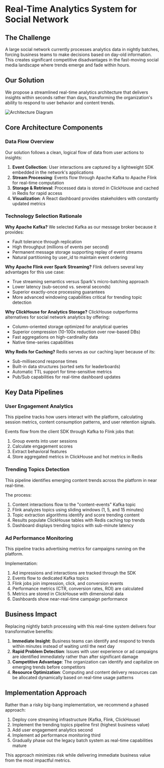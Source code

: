 # Real-Time Analytics System for Social Network

## The Challenge
A large social network currently processes analytics data in nightly batches, forcing business teams to make decisions based on day-old information. This creates significant competitive disadvantages in the fast-moving social media landscape where trends emerge and fade within hours.

## Our Solution
We propose a streamlined real-time analytics architecture that delivers insights within seconds rather than days, transforming the organization's ability to respond to user behavior and content trends.

![Architecture Diagram](https://i.imgur.com/XKQBcCW.png)

## Core Architecture Components

### Data Flow Overview
Our solution follows a clean, logical flow of data from user actions to insights:

1. **Event Collection**: User interactions are captured by a lightweight SDK embedded in the network's applications
2. **Stream Processing**: Events flow through Apache Kafka to Apache Flink for real-time computation
3. **Storage & Retrieval**: Processed data is stored in ClickHouse and cached in Redis for rapid access
4. **Visualization**: A React dashboard provides stakeholders with constantly updated metrics

### Technology Selection Rationale

**Why Apache Kafka?**
We selected Kafka as our message broker because it provides:
- Fault tolerance through replication
- High throughput (millions of events per second)
- Permanent message storage supporting replay of event streams
- Natural partitioning by user_id to maintain event ordering

**Why Apache Flink over Spark Streaming?**
Flink delivers several key advantages for this use case:
- True streaming semantics versus Spark's micro-batching approach
- Lower latency (sub-second vs. several seconds)
- Superior exactly-once processing guarantees
- More advanced windowing capabilities critical for trending topic detection

**Why ClickHouse for Analytics Storage?**
ClickHouse outperforms alternatives for social network analytics by offering:
- Column-oriented storage optimized for analytical queries
- Superior compression (10-100x reduction over row-based DBs)
- Fast aggregations on high-cardinality data
- Native time-series capabilities

**Why Redis for Caching?**
Redis serves as our caching layer because of its:
- Sub-millisecond response times
- Built-in data structures (sorted sets for leaderboards)
- Automatic TTL support for time-sensitive metrics
- Pub/Sub capabilities for real-time dashboard updates

## Key Data Pipelines

### User Engagement Analytics
This pipeline tracks how users interact with the platform, calculating session metrics, content consumption patterns, and user retention signals.

Events flow from the client SDK through Kafka to Flink jobs that:
1. Group events into user sessions
2. Calculate engagement scores
3. Extract behavioral features
4. Store aggregated metrics in ClickHouse and hot metrics in Redis

### Trending Topics Detection
This pipeline identifies emerging content trends across the platform in near real-time.

The process:
1. Content interactions flow to the "content-events" Kafka topic
2. Flink analyzes topics using sliding windows (1, 5, and 15 minutes)
3. Topic extraction algorithms identify and score trending content
4. Results populate ClickHouse tables with Redis caching top trends
5. Dashboard displays trending topics with sub-minute latency

### Ad Performance Monitoring
This pipeline tracks advertising metrics for campaigns running on the platform.

Implementation:
1. Ad impressions and interactions are tracked through the SDK
2. Events flow to dedicated Kafka topics
3. Flink jobs join impression, click, and conversion events
4. Performance metrics (CTR, conversion rates, ROI) are calculated
5. Metrics are stored in ClickHouse with dimensional data
6. Dashboards show near-real-time campaign performance

## Business Impact

Replacing nightly batch processing with this real-time system delivers four transformative benefits:

1. **Immediate Insight**: Business teams can identify and respond to trends within minutes instead of waiting until the next day
2. **Rapid Problem Detection**: Issues with user experience or ad campaigns are identified immediately rather than after significant damage
3. **Competitive Advantage**: The organization can identify and capitalize on emerging trends before competitors
4. **Resource Optimization**: Computing and content delivery resources can be allocated dynamically based on real-time usage patterns

## Implementation Approach

Rather than a risky big-bang implementation, we recommend a phased approach:

1. Deploy core streaming infrastructure (Kafka, Flink, ClickHouse)
2. Implement the trending topics pipeline first (highest business value)
3. Add user engagement analytics second
4. Implement ad performance monitoring third
5. Gradually phase out the legacy batch system as real-time capabilities mature

This approach minimizes risk while delivering immediate business value from the most impactful metrics. 